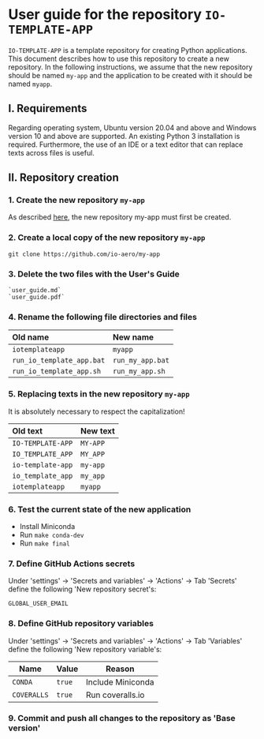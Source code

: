 # User guide for the repository `IO-TEMPLATE-APP`

`IO-TEMPLATE-APP` is a template repository for creating Python applications. 
This document describes how to use this repository to create a new repository. 
In the following instructions, we assume that the new repository should be named `my-app` and the application to be created with it should be named `myapp`.

## I. Requirements

Regarding operating system, Ubuntu version 20.04 and above and Windows version 10 and above are supported. An existing Python 3 installation is required.
Furthermore, the use of an IDE or a text editor that can replace texts across files is useful.

## II. Repository creation

### 1. Create the new repository `my-app`

As described [here](https://docs.github.com/en/repositories/creating-and-managing-repositories/creating-a-repository-from-a-template), the new repository my-app must first be created.

### 2. Create a local copy of the new repository `my-app`

    git clone https://github.com/io-aero/my-app

### 3. Delete the two files with the User's Guide

    `user_guide.md`
    `user_guide.pdf`

### 4. Rename the following file directories and files

| Old name                  | New name         |
|:--------------------------|:-----------------|
| `iotemplateapp`           | `myapp`        |
| `run_io_template_app.bat` | `run_my_app.bat` |
| `run_io_template_app.sh`  | `run_my_app.sh`  |

### 5. Replacing texts in the new repository `my-app`

It is absolutely necessary to respect the capitalization!

| Old text           | New text   |
|:-------------------|:-----------|
| `IO-TEMPLATE-APP`  | `MY-APP`  |
| `IO_TEMPLATE_APP`  | `MY_APP`  |
| `io-template-app`  | `my-app`  |
| `io_template_app`  | `my_app`  |
| `iotemplateapp`    | `myapp`   |

### 6. Test the current state of the new application

- Install Miniconda
- Run `make conda-dev`
- Run `make final`

### 7. Define GitHub Actions secrets

Under 'settings' -> 'Secrets and variables' -> 'Actions' -> Tab 'Secrets' define the following 'New repository secret's:

    GLOBAL_USER_EMAIL

### 8. Define GitHub repository variables

Under 'settings' -> 'Secrets and variables' -> 'Actions' -> Tab 'Variables' define the following 'New repository variable's:

| Name        | Value  | Reason            |
|-------------|--------|-------------------|
| `CONDA`     | `true` | Include Miniconda |
| `COVERALLS` | `true` | Run coveralls.io  |

### 9. Commit and push all changes to the repository as 'Base version'
